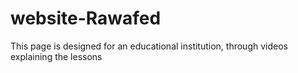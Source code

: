 # website-Rawafed
This page is designed for an educational institution, through videos explaining the lessons
